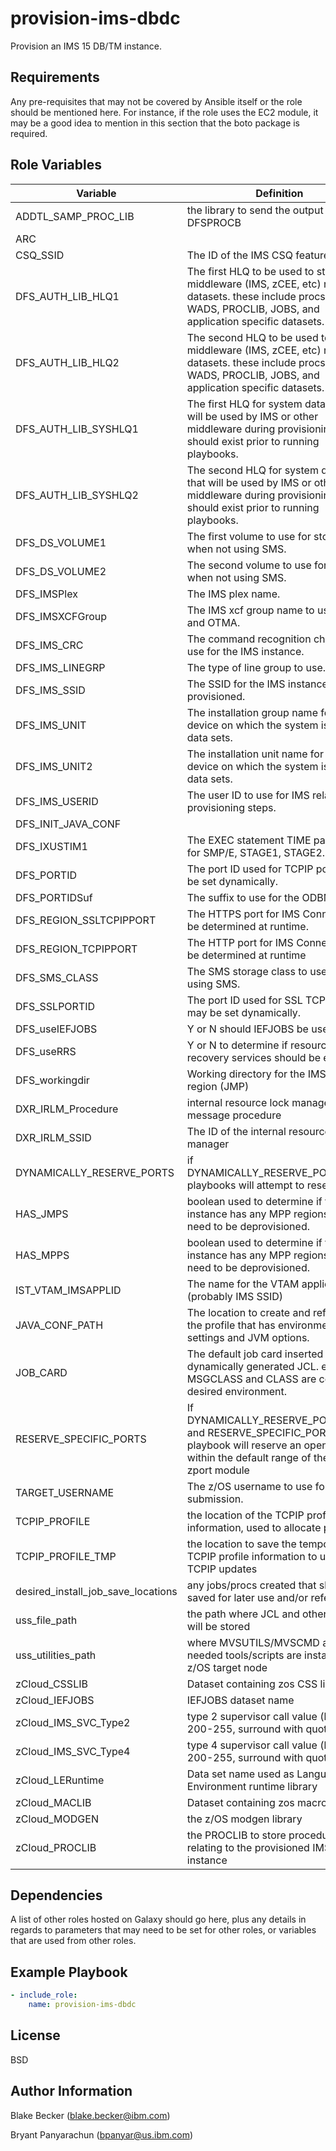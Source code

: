 provision-ims-dbdc
=========

Provision an IMS 15 DB/TM instance.

Requirements
------------

Any pre-requisites that may not be covered by Ansible itself or the role should be mentioned here. For instance, if the role uses the EC2 module, it may be a good idea to mention in this section that the boto package is required.

Role Variables
--------------

| Variable                           | Definition                                                                                                                                                          |
| ---------------------------------- | ------------------------------------------------------------------------------------------------------------------------------------------------------------------- |
| ADDTL_SAMP_PROC_LIB                | the library to send the output of DFSPROCB                                                                                                                          |
| ARC                                |                                                                                                                                                                     |
| CSQ_SSID                           | The ID of the IMS CSQ feature.                                                                                                                                      |
| DFS_AUTH_LIB_HLQ1                  | The first HLQ to be used to store middleware (IMS, zCEE, etc) related datasets. these include procs, OLDS, WADS, PROCLIB, JOBS, and application specific datasets.  |
| DFS_AUTH_LIB_HLQ2                  | The second HLQ to be used to store middleware (IMS, zCEE, etc) related datasets. these include procs, OLDS, WADS, PROCLIB, JOBS, and application specific datasets. |
| DFS_AUTH_LIB_SYSHLQ1               | The first HLQ for system datasets that will be used by IMS or other middleware during provisioning. These should exist prior to running playbooks.                  |
| DFS_AUTH_LIB_SYSHLQ2               | The second HLQ for system datasets that will be used by IMS or other middleware during provisioning. These should exist prior to running playbooks.                 |
| DFS_DS_VOLUME1                     | The first volume to use for storage when not using SMS.                                                                                                             |
| DFS_DS_VOLUME2                     | The second volume to use for storage when not using SMS.                                                                                                            |
| DFS_IMSPlex                        | The IMS plex name.                                                                                                                                                  |
| DFS_IMSXCFGroup                    | The IMS xcf group name to use for IMS and OTMA.                                                                                                                     |
| DFS_IMS_CRC                        | The command recognition character to use for the IMS instance.                                                                                                      |
| DFS_IMS_LINEGRP                    | The type of line group to use.                                                                                                                                      |
| DFS_IMS_SSID                       | The SSID for the IMS instance to be provisioned.                                                                                                                    |
| DFS_IMS_UNIT                       | The installation group name for the device on which the system is to place data sets.                                                                               |
| DFS_IMS_UNIT2                      | The installation unit name for the device on which the system is to place data sets.                                                                                |
| DFS_IMS_USERID                     | The user ID to use for IMS related provisioning steps.                                                                                                              |
| DFS_INIT_JAVA_CONF                 |                                                                                                                                                                     |
| DFS_IXUSTIM1                       | The EXEC statement TIME parameter for SMP/E, STAGE1, STAGE2.                                                                                                        |
| DFS_PORTID                         | The port ID used for TCPIP port, may be set dynamically.                                                                                                            |
| DFS_PORTIDSuf                      | The suffix to use for the ODBM name.                                                                                                                                |
| DFS_REGION_SSLTCPIPPORT            | The HTTPS port for IMS Connect, may be determined at runtime.                                                                                                       |
| DFS_REGION_TCPIPPORT               | The HTTP port for IMS Connect, may be determined at runtime                                                                                                         |
| DFS_SMS_CLASS                      | The SMS storage class to use when using SMS.                                                                                                                        |
| DFS_SSLPORTID                      | The port ID used for SSL TCPIP port, may be set dynamically.                                                                                                        |
| DFS_useIEFJOBS                     | Y or N should IEFJOBS be used                                                                                                                                       |
| DFS_useRRS                         | Y or N to determine if resource recovery services should be enabled                                                                                                 |
| DFS_workingdir                     | Working directory for the IMS Java region (JMP)                                                                                                                     |
| DXR_IRLM_Procedure                 | internal resource lock manager message procedure                                                                                                                    |
| DXR_IRLM_SSID                      | The ID of the internal resource lock manager                                                                                                                        |
| DYNAMICALLY_RESERVE_PORTS          | if DYNAMICALLY_RESERVE_PORTS=yes, playbooks will attempt to reserve ports                                                                                           |
| HAS_JMPS                           | boolean used to determine if the IMS instance has any MPP regions that need to be deprovisioned.                                                                    |
| HAS_MPPS                           | boolean used to determine if the IMS instance has any MPP regions that need to be deprovisioned.                                                                    |
| IST_VTAM_IMSAPPLID                 | The name for the VTAM application (probably IMS SSID)                                                                                                               |
| JAVA_CONF_PATH                     | The location to create and reference the profile that has environment settings and JVM options.                                                                     |
| JOB_CARD                           | The default job card inserted for dynamically generated JCL. ensure MSGCLASS and CLASS are correct for desired environment.                                         |
| RESERVE_SPECIFIC_PORTS              | If DYNAMICALLY_RESERVE_PORTS=yes and RESERVE_SPECIFIC_PORTS=no, playbook will reserve an open port within the default range of the Ansible zport module              |
| TARGET_USERNAME                    | The z/OS username to use for job submission.                                                                                                                        |
| TCPIP_PROFILE                      | the location of the TCPIP profile information, used to allocate ports                                                                                               |
| TCPIP_PROFILE_TMP                  | the location to save the temporary TCPIP profile information to use during TCPIP updates                                                                            |
| desired_install_job_save_locations | any jobs/procs created that should be saved for later use and/or reference                                                                                          |
| uss_file_path                      | the path where JCL and other scripts will be stored                                                                                                                 |
| uss_utilities_path                 | where MVSUTILS/MVSCMD and other needed tools/scripts are installed on z/OS target node                                                                              |
| zCloud_CSSLIB                      | Dataset containing zos CSS library                                                                                                                                  |
| zCloud_IEFJOBS                     | IEFJOBS dataset name                                                                                                                                                |
| zCloud_IMS_SVC_Type2               | type 2 supervisor call value (between 200-255, surround with quotes)                                                                                                |
| zCloud_IMS_SVC_Type4               | type 4 supervisor call value (between 200-255, surround with quotes)                                                                                                |
| zCloud_LERuntime                   | Data set name used as Language Environment runtime library                                                                                                          |
| zCloud_MACLIB                      | Dataset containing zos macro library                                                                                                                                |
| zCloud_MODGEN                      | the z/OS modgen library                                                                                                                                             |
| zCloud_PROCLIB                     | the PROCLIB to store procedures relating to the provisioned IMS instance                                                                                            |

Dependencies
------------

A list of other roles hosted on Galaxy should go here, plus any details in regards to parameters that may need to be set for other roles, or variables that are used from other roles.

Example Playbook
----------------

```yaml
- include_role:
    name: provision-ims-dbdc
```

License
-------

BSD

Author Information
------------------

Blake Becker (blake.becker@ibm.com)

Bryant Panyarachun (bpanyar@us.ibm.com)